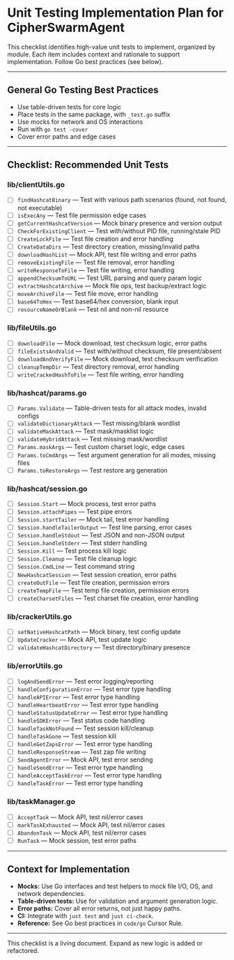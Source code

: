 # Unit Testing Implementation Plan for CipherSwarmAgent

This checklist identifies high-value unit tests to implement, organized by module. Each item includes context and rationale to support implementation. Follow Go best practices (see below).

---

## General Go Testing Best Practices

-   Use table-driven tests for core logic
-   Place tests in the same package, with `_test.go` suffix
-   Use mocks for network and OS interactions
-   Run with `go test -cover`
-   Cover error paths and edge cases

---

## Checklist: Recommended Unit Tests

### lib/clientUtils.go

-   [ ] `findHashcatBinary` — Test with various path scenarios (found, not found, not executable)
-   [ ] `isExecAny` — Test file permission edge cases
-   [ ] `getCurrentHashcatVersion` — Mock binary presence and version output
-   [ ] `CheckForExistingClient` — Test with/without PID file, running/stale PID
-   [ ] `CreateLockFile` — Test file creation and error handling
-   [ ] `CreateDataDirs` — Test directory creation, missing/invalid paths
-   [ ] `downloadHashList` — Mock API, test file writing and error paths
-   [ ] `removeExistingFile` — Test file removal, error handling
-   [ ] `writeResponseToFile` — Test file writing, error handling
-   [ ] `appendChecksumToURL` — Test URL parsing and query param logic
-   [ ] `extractHashcatArchive` — Mock file ops, test backup/extract logic
-   [ ] `moveArchiveFile` — Test file move, error handling
-   [ ] `base64ToHex` — Test base64/hex conversion, blank input
-   [ ] `resourceNameOrBlank` — Test nil and non-nil resource

### lib/fileUtils.go

-   [ ] `downloadFile` — Mock download, test checksum logic, error paths
-   [ ] `fileExistsAndValid` — Test with/without checksum, file present/absent
-   [ ] `downloadAndVerifyFile` — Mock download, test checksum verification
-   [ ] `cleanupTempDir` — Test directory removal, error handling
-   [ ] `writeCrackedHashToFile` — Test file writing, error handling

### lib/hashcat/params.go

-   [ ] `Params.Validate` — Table-driven tests for all attack modes, invalid configs
-   [ ] `validateDictionaryAttack` — Test missing/blank wordlist
-   [ ] `validateMaskAttack` — Test mask/masklist logic
-   [ ] `validateHybridAttack` — Test missing mask/wordlist
-   [ ] `Params.maskArgs` — Test custom charset logic, edge cases
-   [ ] `Params.toCmdArgs` — Test argument generation for all modes, missing files
-   [ ] `Params.toRestoreArgs` — Test restore arg generation

### lib/hashcat/session.go

-   [ ] `Session.Start` — Mock process, test error paths
-   [ ] `Session.attachPipes` — Test pipe errors
-   [ ] `Session.startTailer` — Mock tail, test error handling
-   [ ] `Session.handleTailerOutput` — Test line parsing, error cases
-   [ ] `Session.handleStdout` — Test JSON and non-JSON output
-   [ ] `Session.handleStderr` — Test stderr handling
-   [ ] `Session.Kill` — Test process kill logic
-   [ ] `Session.Cleanup` — Test file cleanup logic
-   [ ] `Session.CmdLine` — Test command string
-   [ ] `NewHashcatSession` — Test session creation, error paths
-   [ ] `createOutFile` — Test file creation, permission errors
-   [ ] `createTempFile` — Test temp file creation, permission errors
-   [ ] `createCharsetFiles` — Test charset file creation, error handling

### lib/crackerUtils.go

-   [ ] `setNativeHashcatPath` — Mock binary, test config update
-   [ ] `UpdateCracker` — Mock API, test update logic
-   [ ] `validateHashcatDirectory` — Test directory/binary presence

### lib/errorUtils.go

-   [ ] `logAndSendError` — Test error logging/reporting
-   [ ] `handleConfigurationError` — Test error type handling
-   [ ] `handleAPIError` — Test error type handling
-   [ ] `handleHeartbeatError` — Test error type handling
-   [ ] `handleStatusUpdateError` — Test error type handling
-   [ ] `handleSDKError` — Test status code handling
-   [ ] `handleTaskNotFound` — Test session kill/cleanup
-   [ ] `handleTaskGone` — Test session kill
-   [ ] `handleGetZapsError` — Test error type handling
-   [ ] `handleResponseStream` — Test zap file writing
-   [ ] `SendAgentError` — Mock API, test error sending
-   [ ] `handleSendError` — Test error type handling
-   [ ] `handleAcceptTaskError` — Test error type handling
-   [ ] `handleTaskError` — Test error type handling

### lib/taskManager.go

-   [ ] `AcceptTask` — Mock API, test nil/error cases
-   [ ] `markTaskExhausted` — Mock API, test nil/error cases
-   [ ] `AbandonTask` — Mock API, test nil/error cases
-   [ ] `RunTask` — Mock session, test error paths

---

## Context for Implementation

-   **Mocks:** Use Go interfaces and test helpers to mock file I/O, OS, and network dependencies.
-   **Table-driven tests:** Use for validation and argument generation logic.
-   **Error paths:** Cover all error returns, not just happy paths.
-   **CI:** Integrate with `just test` and `just ci-check`.
-   **Reference:** See Go best practices in `code/go` Cursor Rule.

---

This checklist is a living document. Expand as new logic is added or refactored.
